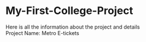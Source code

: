 # My-First-College-Project
Here is all the information about the project and details 
<br>
Project Name: Metro E-tickets 

